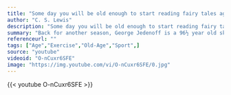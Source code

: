 ```yaml
---
title: "Some day you will be old enough to start reading fairy tales again."
author: "C. S. Lewis"
description: "Some day you will be old enough to start reading fairy tales again. - C. S. Lewis quotes from GetInspired365.com"
summary: "Back for another season, George Jedenoff is a 96½ year old skier from Oakland California. In this video George shares tips for achieving longevity with your skiing and how to stay motivated year after year. George is truly an inspiration in how to stay active, healthy, and happy later in life. "
referenceurl: ""
tags: ["Age","Exercise","Old-Age","Sport",]
source: "youtube"
videoid: "O-nCuxr6SFE"
image: "https://img.youtube.com/vi/O-nCuxr6SFE/0.jpg"
---
```


{{< youtube O-nCuxr6SFE >}}
